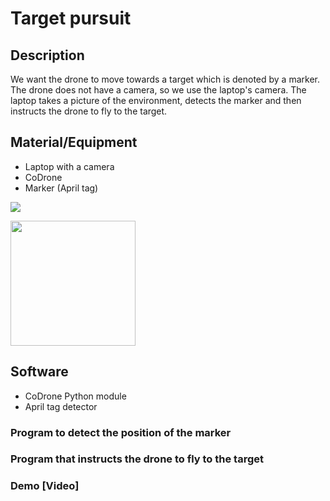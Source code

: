 
# Target pursuit


## Description

We want the drone to move towards a target which is denoted by a marker. The drone does not have a camera, so we use the laptop's camera.
The laptop takes a picture of the environment, detects the marker and then instructs the drone to fly to the target.


## Material/Equipment

- Laptop with a camera
- CoDrone
- Marker (April tag)

![](https://www.cnet.com/a/img/j8Jyt-UNj36WrvLbVWnXU1WawPw=/470x353/2016/01/08/bd231247-8b12-4d2a-bfe2-98f210c3c48b/byrobot-dfx-battle-drone.jpg)

<img src="https://repository-images.githubusercontent.com/285867695/dc81c800-dd4b-11ea-9b11-4ec97fb40565" width=200></img>


## Software

- CoDrone Python module
- April tag detector


### Program to detect the position of the marker



### Program that instructs the drone to fly to the target



### Demo [Video]















